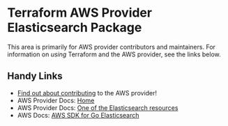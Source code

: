 # Terraform AWS Provider Elasticsearch Package
<!-- markdownlint-disable MD026 -->
This area is primarily for AWS provider contributors and maintainers. For information on _using_ Terraform and the AWS provider, see the links below.


## Handy Links
* [Find out about contributing](../../../docs/contributing) to the AWS provider!
* AWS Provider Docs: [Home](https://registry.terraform.io/providers/hashicorp/aws/latest/docs)
* AWS Provider Docs: [One of the Elasticsearch resources](https://registry.terraform.io/providers/hashicorp/aws/latest/docs/resources/elasticsearch_domain)
* AWS Docs: [AWS SDK for Go Elasticsearch](https://docs.aws.amazon.com/sdk-for-go/api/service/elasticsearchservice/)
